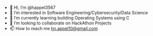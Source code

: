 - 👋 Hi, I’m @happel3567
- 👀 I’m interested in Software Engineering/Cybersecurity/Data Science
- 🌱 I’m currently learning building Operating Systems using C
- 💞️ I’m looking to collaborate on HackAthon Projects
- 📫 How to reach me hn.appel10@gmail.com

<!---
happel3567/happel3567 is a ✨ special ✨ repository because its `README.md` (this file) appears on your GitHub profile.
You can click the Preview link to take a look at your changes.
--->
